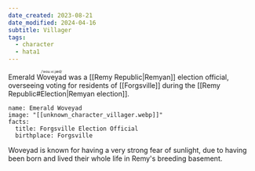 ```yaml
---
date_created: 2023-08-21
date_modified: 2024-04-16
subtitle: Villager
tags:
  - character
  - hata1
---
```

Emerald <ruby>Woveyad<rt>/ˈwoʊ.vi.jæd/</rt></ruby> was a [[Remy Republic|Remyan]] election official, overseeing voting for residents of [[Forgsville]] during the [[Remy Republic#Election|Remyan election]].

```infobox-character
name: Emerald Woveyad
image: "[[unknown_character_villager.webp]]"
facts:
  title: Forgsville Election Official
  birthplace: Forgsville
```

Woveyad is known for having a very strong fear of sunlight, due to having been born and lived their whole life in Remy's breeding basement.